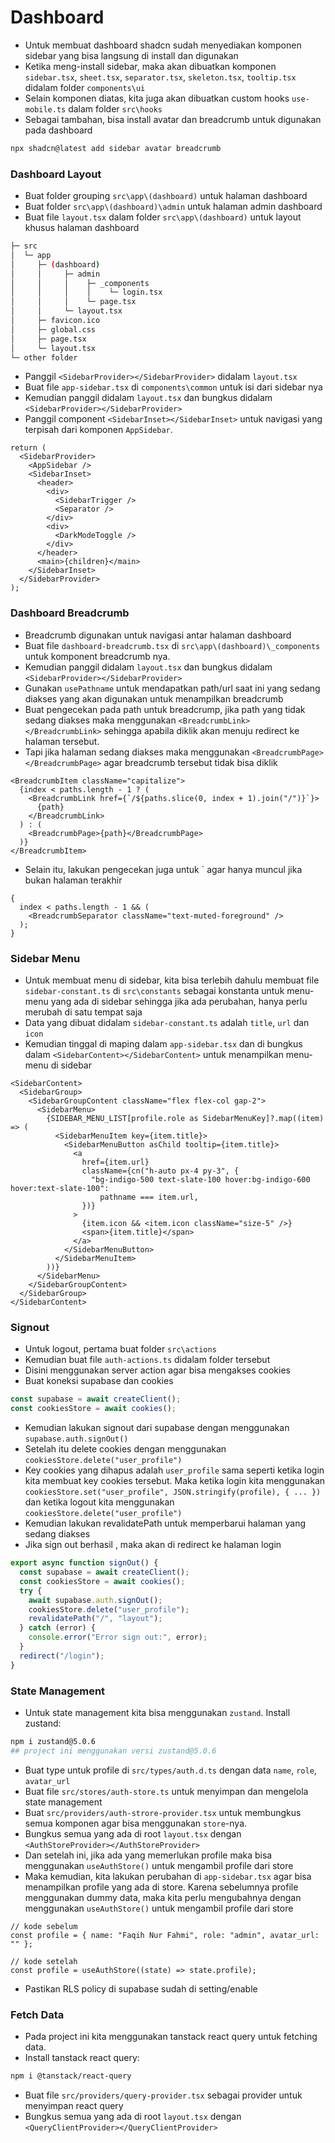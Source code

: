 # Dashboard

- Untuk membuat dashboard shadcn sudah menyediakan komponen sidebar yang bisa langsung di install dan digunakan
- Ketika meng-install sidebar, maka akan dibuatkan komponen `sidebar.tsx`, `sheet.tsx`, `separator.tsx`, `skeleton.tsx`, `tooltip.tsx` didalam folder `components\ui`
- Selain komponen diatas, kita juga akan dibuatkan custom hooks `use-mobile.ts` dalam folder `src\hooks`
- Sebagai tambahan, bisa install avatar dan breadcrumb untuk digunakan pada dashboard

```bash
npx shadcn@latest add sidebar avatar breadcrumb
```

### Dashboard Layout

- Buat folder grouping `src\app\(dashboard)` untuk halaman dashboard
- Buat folder `src\app\(dashboard)\admin` untuk halaman admin dashboard
- Buat file `layout.tsx` dalam folder `src\app\(dashboard)` untuk layout khusus halaman dashboard

```bash
├─ src
│  └─ app
│     ├─ (dashboard)
│     │     ├─ admin
│     │     │    ├─ _components
│     │     │    │    └─ login.tsx
│     │     │    └─ page.tsx
│     │     └─ layout.tsx
│     ├─ favicon.ico
│     ├─ global.css
│     ├─ page.tsx
│     └─ layout.tsx
└─ other folder
```

- Panggil `<SidebarProvider></SidebarProvider>` didalam `layout.tsx`
- Buat file `app-sidebar.tsx` di `components\common` untuk isi dari sidebar nya
- Kemudian panggil didalam `layout.tsx` dan bungkus didalam `<SidebarProvider></SidebarProvider>`
- Panggil component `<SidebarInset></SidebarInset>` untuk navigasi yang terpisah dari komponen `AppSidebar`.

```tsx
return (
  <SidebarProvider>
    <AppSidebar />
    <SidebarInset>
      <header>
        <div>
          <SidebarTrigger />
          <Separator />
        </div>
        <div>
          <DarkModeToggle />
        </div>
      </header>
      <main>{children}</main>
    </SidebarInset>
  </SidebarProvider>
);
```

### Dashboard Breadcrumb

- Breadcrumb digunakan untuk navigasi antar halaman dashboard
- Buat file `dashboard-breadcrumb.tsx` di `src\app\(dashboard)\_components` untuk komponent breadcrumb nya.
- Kemudian panggil didalam `layout.tsx` dan bungkus didalam `<SidebarProvider></SidebarProvider>`
- Gunakan `usePathname` untuk mendapatkan path/url saat ini yang sedang diakses yang akan digunakan untuk menampilkan breadcrumb
- Buat pengecekan pada path untuk breadcrump, jika path yang tidak sedang diakses maka menggunakan `<BreadcrumbLink></BreadcrumbLink>` sehingga apabila diklik akan menuju redirect ke halaman tersebut.
- Tapi jika halaman sedang diakses maka menggunakan `<BreadcrumbPage></BreadcrumbPage>` agar breadcrumb tersebut tidak bisa diklik

```tsx
<BreadcrumbItem className="capitalize">
  {index < paths.length - 1 ? (
    <BreadcrumbLink href={`/${paths.slice(0, index + 1).join("/")}`}>
      {path}
    </BreadcrumbLink>
  ) : (
    <BreadcrumbPage>{path}</BreadcrumbPage>
  )}
</BreadcrumbItem>
```

- Selain itu, lakukan pengecekan juga untuk <BreadcrumbSeparator/>` agar hanya muncul jika bukan halaman terakhir

```tsx
{
  index < paths.length - 1 && (
    <BreadcrumbSeparator className="text-muted-foreground" />
  );
}
```

### Sidebar Menu

- Untuk membuat menu di sidebar, kita bisa terlebih dahulu membuat file `sidebar-constant.ts` di `src\constants` sebagai konstanta untuk menu-menu yang ada di sidebar sehingga jika ada perubahan, hanya perlu merubah di satu tempat saja
- Data yang dibuat didalam `sidebar-constant.ts` adalah `title`, `url` dan `icon`
- Kemudian tinggal di maping dalam `app-sidebar.tsx` dan di bungkus dalam `<SidebarContent></SidebarContent>` untuk menampilkan menu-menu di sidebar

```tsx
<SidebarContent>
  <SidebarGroup>
    <SidebarGroupContent className="flex flex-col gap-2">
      <SidebarMenu>
        {SIDEBAR_MENU_LIST[profile.role as SidebarMenuKey]?.map((item) => (
          <SidebarMenuItem key={item.title}>
            <SidebarMenuButton asChild tooltip={item.title}>
              <a
                href={item.url}
                className={cn("h-auto px-4 py-3", {
                  "bg-indigo-500 text-slate-100 hover:bg-indigo-600 hover:text-slate-100":
                    pathname === item.url,
                })}
              >
                {item.icon && <item.icon className="size-5" />}
                <span>{item.title}</span>
              </a>
            </SidebarMenuButton>
          </SidebarMenuItem>
        ))}
      </SidebarMenu>
    </SidebarGroupContent>
  </SidebarGroup>
</SidebarContent>
```

### Signout

- Untuk logout, pertama buat folder `src\actions`
- Kemudian buat file `auth-actions.ts` didalam folder tersebut
- Disini menggunakan server action agar bisa mengakses cookies
- Buat koneksi supabase dan cookies

```ts
const supabase = await createClient();
const cookiesStore = await cookies();
```

- Kemudian lakukan signout dari supabase dengan menggunakan `supabase.auth.signOut()`
- Setelah itu delete cookies dengan menggunakan `cookiesStore.delete("user_profile")`
- Key cookies yang dihapus adalah `user_profile` sama seperti ketika login kita membuat key cookies tersebut. Maka ketika login kita menggunakan `cookiesStore.set("user_profile", JSON.stringify(profile), { ... })` dan ketika logout kita menggunakan `cookiesStore.delete("user_profile")`
- Kemudian lakukan revalidatePath untuk memperbarui halaman yang sedang diakses
- Jika sign out berhasil , maka akan di redirect ke halaman login

```ts
export async function signOut() {
  const supabase = await createClient();
  const cookiesStore = await cookies();
  try {
    await supabase.auth.signOut();
    cookiesStore.delete("user_profile");
    revalidatePath("/", "layout");
  } catch (error) {
    console.error("Error sign out:", error);
  }
  redirect("/login");
}
```

### State Management

- Untuk state management kita bisa menggunakan `zustand`. Install zustand:

```bash
npm i zustand@5.0.6
## project ini menggunakan versi zustand@5.0.6
```

- Buat type untuk profile di `src/types/auth.d.ts` dengan data `name`, `role`, `avatar_url`
- Buat file `src/stores/auth-store.ts` untuk menyimpan dan mengelola state management
- Buat `src/providers/auth-strore-provider.tsx` untuk membungkus semua komponen agar bisa menggunakan `store`-nya.
- Bungkus semua yang ada di root `layout.tsx` dengan `<AuthStoreProvider></AuthStoreProvider>`
- Dan setelah ini, jika ada yang memerlukan profile maka bisa menggunakan `useAuthStore()` untuk mengambil profile dari store
- Maka kemudian, kita lakukan perubahan di `app-sidebar.tsx` agar bisa menampilkan profile yang ada di store. Karena sebelumnya profile menggunakan dummy data, maka kita perlu mengubahnya dengan menggunakan `useAuthStore()` untuk mengambil profile dari store

```tsx
// kode sebelum
const profile = { name: "Faqih Nur Fahmi", role: "admin", avatar_url: "" };

// kode setelah
const profile = useAuthStore((state) => state.profile);
```

- Pastikan RLS policy di supabase sudah di setting/enable

### Fetch Data

- Pada project ini kita menggunakan tanstack react query untuk fetching data.
- Install tanstack react query:

```bash
npm i @tanstack/react-query
```

- Buat file `src/providers/query-provider.tsx` sebagai provider untuk menyimpan react query
- Bungkus semua yang ada di root `layout.tsx` dengan `<QueryClientProvider></QueryClientProvider>`
